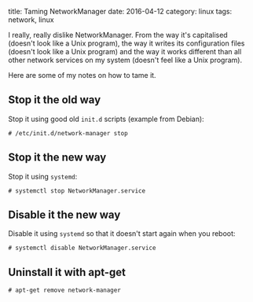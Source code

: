 title: Taming NetworkManager
date: 2016-04-12
category: linux
tags: network, linux

I really, really dislike NetworkManager. From the way it's capitalised
(doesn't look like a Unix program),
the way it writes its configuration files (doesn't look like a Unix
program) and the way it works different than all other network
services on my system (doesn't feel like a Unix program).

Here are some of my notes on how to tame it.

## Stop it the old way
Stop it using good old `init.d` scripts (example from Debian):

```text
# /etc/init.d/network-manager stop
```

## Stop it the new way
Stop it using `systemd`:

```text
# systemctl stop NetworkManager.service
```

## Disable it the new way
Disable it using `systemd` so that it doesn't start again when you
reboot:

```text
# systemctl disable NetworkManager.service
```

## Uninstall it with apt-get

```text
# apt-get remove network-manager
```
